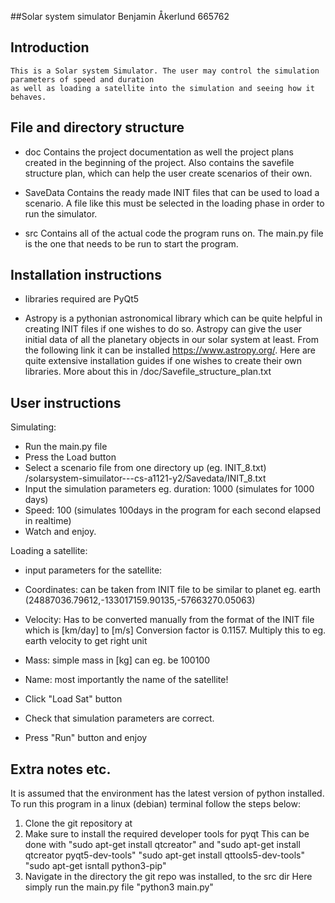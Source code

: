 ##Solar system simulator Benjamin Åkerlund 665762

## Introduction
    This is a Solar system Simulator. The user may control the simulation parameters of speed and duration
    as well as loading a satellite into the simulation and seeing how it behaves.

## File and directory structure
  - doc
    Contains the project documentation as well the project plans created in the beginning of the project.
    Also contains the savefile structure plan, which can help the user create scenarios of their own.
    
  - SaveData
    Contains the ready made INIT files that can be used to load a scenario. 
    A file like this must be selected in the loading phase in order to run the simulator.
        
  - src
    Contains all of the actual code the program runs on. 
    The main.py file is the one that needs to be run to start the program.
    

## Installation instructions
  - libraries required are PyQt5
  
  - Astropy is a pythonian astronomical library which can be quite helpful in creating INIT files if one wishes to do so.
    Astropy can give the user initial data of all the planetary objects in our solar system at least.
    From the following link it can be installed https://www.astropy.org/. 
    Here are quite extensive installation guides if one wishes to create their own libraries.
    More about this in /doc/Savefile_structure_plan.txt

## User instructions
  Simulating:
  - Run the main.py file
  - Press the Load button
  - Select a scenario file from one directory up (eg. INIT_8.txt) /solarsystem-simuilator---cs-a1121-y2/Savedata/INIT_8.txt
  - Input the simulation parameters eg. duration: 1000 (simulates for 1000 days)
  - Speed: 100 (simulates 100days in the program for each second elapsed in realtime)
  - Watch and enjoy.
  
  Loading a satellite:
  - input parameters for the satellite:
  - Coordinates: can be taken from INIT file to be similar to planet eg. earth (24887036.79612,-133017159.90135,-57663270.05063)
  - Velocity: Has to be converted manually from the format of the INIT file which is [km/day] to [m/s]
              Conversion factor is 0.1157. Multiply this to eg. earth velocity to get right unit
  - Mass: simple mass in [kg] can eg. be 100100
  - Name: most importantly the name of the satellite!
  
  - Click "Load Sat" button
  - Check that simulation parameters are correct.
  - Press "Run" button and enjoy
   
   
   
## Extra notes etc.
  It is assumed that the environment has the latest version of python installed.
  To run this program in a linux (debian) terminal follow the steps below:
  1. Clone the git repository at 
  2. Make sure to install the required developer tools for pyqt
     This can be done with 
     "sudo apt-get install qtcreator" and
     "sudo apt-get install qtcreator pyqt5-dev-tools"
     "sudo apt-get install qttools5-dev-tools"
     "sudo apt-get isntall python3-pip"
  3. Navigate in the directory the git repo was installed, to the src dir
     Here simply run the main.py file
     "python3 main.py"